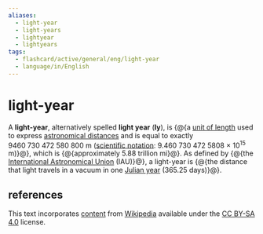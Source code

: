 ```yaml
---
aliases:
  - light-year
  - light-years
  - lightyear
  - lightyears
tags:
  - flashcard/active/general/eng/light-year
  - language/in/English
---
```


# light-year

A __light-year__, alternatively spelled __light year__ (__ly__), is {@{a [unit of length](unit%20of%20length.md) used to express [astronomical distances](distance%20measure.md) and is equal to exactly 9460&nbsp;730&nbsp;472&nbsp;580&nbsp;800 m ([scientific notation](scientific%20notation.md): 9.460&nbsp;730&nbsp;472&nbsp;5808 × 10<sup>15</sup> m)}@}, which is {@{approximately 5.88 trillion mi}@}. As defined by {@{the [International Astronomical Union](International%20Astronomical%20Union.md) (IAU)}@}, a light-year is {@{the distance that light travels in a vacuum in one [Julian year](Julian%20year%20(astronomy).md) (365.25 days)}@}.

## references

This text incorporates [content](https://en.wikipedia.org/wiki/light-year) from [Wikipedia](Wikipedia.md) available under the [CC BY-SA 4.0](https://creativecommons.org/licenses/by-sa/4.0/) license.
